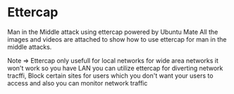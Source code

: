 # Ettercap
Man in the Middle attack using ettercap powered by Ubuntu Mate
All the images and videos are attached to show how to use ettercap for man in the middle attacks.

Note => Ettercap only usefull for local networks for wide area networks it won't work so you have LAN you can utilize ettercap for diverting network tracffi, Block certain sites for users which you don't want your users to access
and also you can monitor network traffic 

